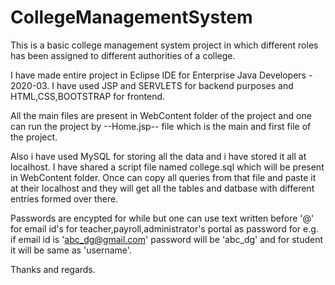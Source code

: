 # CollegeManagementSystem
This is a basic college management system project in which different roles has been assigned to different authorities of a college.

I have made entire project in Eclipse IDE for Enterprise Java Developers - 2020-03.
I have used JSP and SERVLETS for backend purposes and HTML,CSS,BOOTSTRAP for frontend.

All the main files are present in WebContent folder of the project and one can run the project by --Home.jsp-- file which is the main and first file of the project.

Also i have used MySQL for storing all the data and i have stored it all at localhost. I have shared a script file named college.sql which will be present in WebContent folder. Once can copy all queries from that file and paste it at their localhost and they will get all the tables and datbase with different entries formed over there.

Passwords are encypted for while but one can use text written before '@' for email id's for teacher,payroll,administrator's portal as password for e.g. if email id is 'abc_dg@gmail.com' password will be 'abc_dg' and for student it will be same as 'username'.

Thanks and regards.
